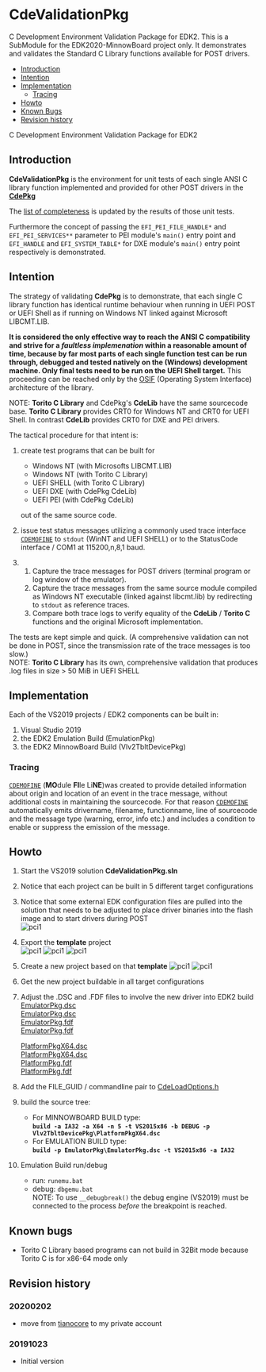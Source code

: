 # CdeValidationPkg
C Development Environment Validation Package for EDK2. This is a SubModule for the EDK2020-MinnowBoard project only. It demonstrates and validates the Standard C Library functions available for POST drivers. 
* [Introduction](README.md#introduction)
* [Intention](README.md#intention)
* [Implementation](README.md#implementation)
  * [Tracing](README.md#tracing)
* [Howto](README.md#howto)
* [Known Bugs](README.md#known-bugs)
* [Revision history](README.md#revision-history)

C Development Environment Validation Package for EDK2

## Introduction
**CdeValidationPkg** is the environment for unit tests  of each single ANSI C library function
implemented and provided for other POST drivers in the [**CdePkg**](./README.md#cdepkg)

The [list of completeness](../implemented.md#validation-status) is updated
by the results of those unit tests.

Furthermore the concept of passing the `EFI_PEI_FILE_HANDLE*` and `EFI_PEI_SERVICES**` parameter to PEI
module's `main()` entry point and `EFI_HANDLE` and `EFI_SYSTEM_TABLE*` for DXE module's `main()` entry point respectively is
demonstrated.

## Intention
The strategy of validating **CdePkg** is to demonstrate, that each single C library function has identical runtime behaviour
when running in UEFI POST or UEFI Shell as if running on Windows NT linked against Microsoft LIBCMT.LIB.

**It is considered the only effective way to reach the ANSI C compatibility and strive for a *faultless implemenation*
within a reasonable amount of time, because by far most parts of each single function test can be run through, debugged and tested natively on the (Windows) development machine. Only final tests need to be run on the UEFI Shell target.**
This proceeding can be reached only by the [OSIF](../README.md#interface-architecture) (Operating System Interface) architecture of the library.

NOTE: **Torito C Library** and CdePkg's **CdeLib** have the same sourcecode base. **Torito C Library**
provides CRT0 for Windows NT and CRT0 for UEFI Shell. In contrast **CdeLib**  provides CRT0 for DXE and PEI
drivers.

The tactical procedure for that intent is:
1.  create test programs that can be built for 
    * Windows NT (with Microsofts LIBCMT.LIB)
    * Windows NT (with Torito C Library)
    * UEFI SHELL (with Torito C Library)
    * UEFI DXE (with CdePkg CdeLib)
    * UEFI PEI (with CdePkg CdeLib)
    
    out of the same source code.
    
2.  issue test status messages utilizing a commonly used trace interface [`CDEMOFINE`](https://github.com/KilianKegel/CdePkg/blob/master/Include/CDE.h#L56) to 
    `stdout` (WinNT and UEFI SHELL) or to the StatusCode interface / COM1 at 115200,n,8,1 baud.
    
3.  
    1. Capture the trace messages for POST drivers (terminal program or log window of the emulator).
    2. Capture the trace messages from the same source module compiled as Windows NT executable (linked against libcmt.lib)
        by redirecting to `stdout` as reference traces.
    3. Compare both trace logs to verify equality of the **CdeLib** / **Torito C** functions and the original Microsoft implementation.

The tests are kept simple and quick. (A comprehensive validation can not be done in POST, since the
transmission rate of the trace messages is too slow.)<br>
NOTE: **Torito C Library** has its own, comprehensive validation that produces .log files in size > 50 MiB in UEFI SHELL

## Implementation
Each of the VS2019 projects / EDK2 components can be built in:

1. Visual Studio 2019
2. the EDK2 Emulation Build (EmulationPkg)
3. the EDK2 MinnowBoard Build (Vlv2TbltDevicePkg)

### Tracing
 [`CDEMOFINE`](https://github.com/KilianKegel/CdePkg/blob/master/Include/CDE.h#L56) (**MO**dule **FI**le Li**NE**)was created to provide
 detailed information about origin and location of an event in the trace message, without additional costs
 in maintaining the sourcecode. For that reason [`CDEMOFINE`](https://github.com/KilianKegel/CdePkg/blob/master/Include/CDE.h#L56) automatically emits drivername, filename, functionname, line of sourcecode and the message type 
 (warning, error, info  etc.) and includes a condition to enable or suppress the emission of the message.

## Howto
1. Start the VS2019 solution **CdeValidationPkg.sln**
2. Notice that each project can be built in 5 different target configurations 
3. Notice that some external EDK configuration files are pulled into the solution that needs to be adjusted
   to place driver binaries into the flash image and to start drivers during POST<br>
  ![pci1](https://raw.githubusercontent.com/KilianKegel/pictures/master/Untitled.png)
4. Export the **template** project<br>
   ![pci1](https://raw.githubusercontent.com/KilianKegel/pictures/master/Untitled2.png)
   ![pci1](https://raw.githubusercontent.com/KilianKegel/pictures/master/Untitled3.png)
   ![pci1](https://raw.githubusercontent.com/KilianKegel/pictures/master/Untitled4.png)
5. Create a new project based on that **template**
   ![pci1](https://raw.githubusercontent.com/KilianKegel/pictures/master/Untitled5.png)
   ![pci1](https://raw.githubusercontent.com/KilianKegel/pictures/master/Untitled6.png)
6. Get the new project buildable in all target configurations
7. Adjust the .DSC and .FDF files to involve the new driver into EDK2 build<br>
   [EmulatorPkg.dsc](https://github.com/KilianKegel/EDK2020-MinnowBoard/blob/master/CdeEmuPkg/EmulatorPkg.dsc#L267)<br>
   [EmulatorPkg.dsc](https://github.com/KilianKegel/EDK2020-MinnowBoard/blob/master/CdeEmuPkg/EmulatorPkg.dsc#L305)<br>
   [EmulatorPkg.fdf](https://github.com/KilianKegel/EDK2020-MinnowBoard/blob/master/CdeEmuPkg/EmulatorPkg.fdf#L118)<br>
   [EmulatorPkg.fdf](https://github.com/KilianKegel/EDK2020-MinnowBoard/blob/master/CdeEmuPkg/EmulatorPkg.fdf#L146)<br>

   [PlatformPkgX64.dsc](https://github.com/KilianKegel/EDK2020-MinnowBoard/blob/master/CdeMnwPkg/PlatformPkgX64.dsc#L745)<br>
   [PlatformPkgX64.dsc](https://github.com/KilianKegel/EDK2020-MinnowBoard/blob/master/CdeMnwPkg/PlatformPkgX64.dsc#L889)<br>
   [PlatformPkg.fdf](https://github.com/KilianKegel/EDK2020-MinnowBoard/blob/master/CdeMnwPkg/PlatformPkg.fdf#L337)<br>
   [PlatformPkg.fdf](https://github.com/KilianKegel/EDK2020-MinnowBoard/blob/master/CdeMnwPkg/PlatformPkg.fdf#L414)<br>
8. Add the FILE_GUID / commandline pair to [CdeLoadOptions.h](https://github.com/KilianKegel/CdePkg/blob/master/Include/CdeLoadOptions.h)
6. build the source tree:
    * For MINNOWBOARD BUILD type:<br>**`build -a IA32 -a X64 -n 5 -t VS2015x86 -b DEBUG -p Vlv2TbltDevicePkg\PlatformPkgX64.dsc`**
    * For  EMULATION  BUILD type:<br>**`build -p EmulatorPkg\EmulatorPkg.dsc -t VS2015x86 -a IA32`**
7. Emulation Build run/debug
    * run: `runemu.bat`
    * debug: `dbgemu.bat`<br>
      NOTE: To use `__debugbreak()` the debug engine (VS2019) must be connected to the process *before*
            the breakpoint is reached.

  
## Known bugs
* Torito C Library based programs can not build in 32Bit mode because Torito C is for x86-64
  mode only

## Revision history
### 20200202
* move from [tianocore](https://github.com/tianocore/edk2-staging/tree/CdePkg) to my private account 

### 20191023
* Initial version


